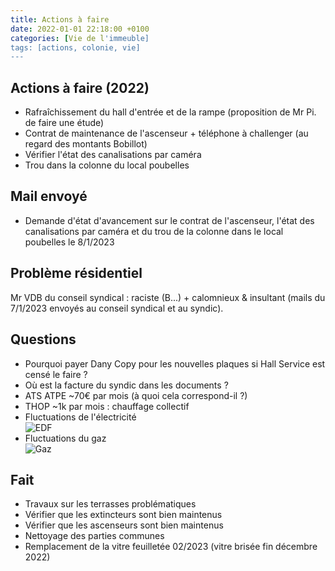 ```yaml
---
title: Actions à faire
date: 2022-01-01 22:18:00 +0100
categories: [Vie de l'immeuble]
tags: [actions, colonie, vie]
---
```


## Actions à faire (2022)
- Rafraîchissement du hall d'entrée et de la rampe (proposition de Mr Pi. de faire une étude)
- Contrat de maintenance de l'ascenseur + téléphone à challenger (au regard des montants Bobillot)
- Vérifier l'état des canalisations par caméra
- Trou dans la colonne du local poubelles

## Mail envoyé
- Demande d'état d'avancement sur le contrat de l'ascenseur, l'état des canalisations par caméra et du trou de la colonne dans le local poubelles le 8/1/2023

## Problème résidentiel
Mr VDB du conseil syndical : raciste (B...) + calomnieux & insultant (mails du 7/1/2023 envoyés au conseil syndical et au syndic). 

## Questions 
- Pourquoi payer Dany Copy pour les nouvelles plaques si Hall Service est censé le faire ?
- Où est la facture du syndic dans les documents ?
- ATS ATPE ~70€ par mois (à quoi cela correspond-il ?)
- THOP ~1k par mois : chauffage collectif
- Fluctuations de l'électricité<br/>
![EDF](/55colonie/assets/img/EDF20212022.JPG?raw=true "EDF")
- Fluctuations du gaz<br/>
![Gaz](/55colonie/assets/img/Gaz2021.JPG?raw=true "EDF")

## Fait
- Travaux sur les terrasses problématiques
- Vérifier que les extincteurs sont bien maintenus
- Vérifier que les ascenseurs sont bien maintenus
- Nettoyage des parties communes
- Remplacement de la vitre feuilletée 02/2023 (vitre brisée fin décembre 2022)